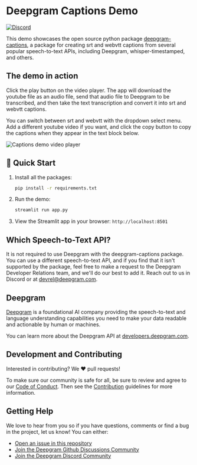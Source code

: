 # Deepgram Captions Demo

[![Discord](https://dcbadge.vercel.app/api/server/xWRaCDBtW4?style=flat)](https://discord.gg/xWRaCDBtW4)

This demo showcases the open source python package [deepgram-captions](https://github.com/deepgram/deepgram-python-captions), a package for creating srt and webvtt captions from several popular speech-to-text APIs, including Deepgram, whisper-timestamped, and others.

## The demo in action

Click the play button on the video player. The app will download the youtube file as an audio file, send that audio file to Deepgram to be transcribed, and then take the text transcription and convert it into srt and webvtt captions.

You can switch between srt and webvtt with the dropdown select menu. Add a different youtube video if you want, and click the copy button to copy the captions when they appear in the text block below.

![Captions demo video player](./assets/captions_demo_2.png)

## 🚀 Quick Start

1. Install all the packages:
   ```bash
   pip install -r requirements.txt
   ```
2. Run the demo:
   ```bash
   streamlit run app.py
   ```
3. View the Streamlit app in your browser: `http://localhost:8501`

## Which Speech-to-Text API?

It is not required to use Deepgram with the deepgram-captions package. You can use a different speech-to-text API, and if you find that it isn't supported by the package, feel free to make a request to the Deepgram Developer Relations team, and we'll do our best to add it. Reach out to us in Discord or at devrel@deepgram.com.

## Deepgram

[Deepgram](https://deepgram.com/) is a foundational AI company providing the speech-to-text and language understanding capabilities you need to make your data readable and actionable by human or machines.

You can learn more about the Deepgram API at [developers.deepgram.com](https://developers.deepgram.com/docs).

## Development and Contributing

Interested in contributing? We ❤️ pull requests!

To make sure our community is safe for all, be sure to review and agree to our
[Code of Conduct](./.github/CODE_OF_CONDUCT.md). Then see the
[Contribution](./.github/CONTRIBUTING.md) guidelines for more information.

## Getting Help

We love to hear from you so if you have questions, comments or find a bug in the
project, let us know! You can either:

- [Open an issue in this repository](https://github.com/deepgram/[reponame]/issues/new)
- [Join the Deepgram Github Discussions Community](https://github.com/orgs/deepgram/discussions)
- [Join the Deepgram Discord Community](https://discord.gg/xWRaCDBtW4)

[license]: LICENSE.txt